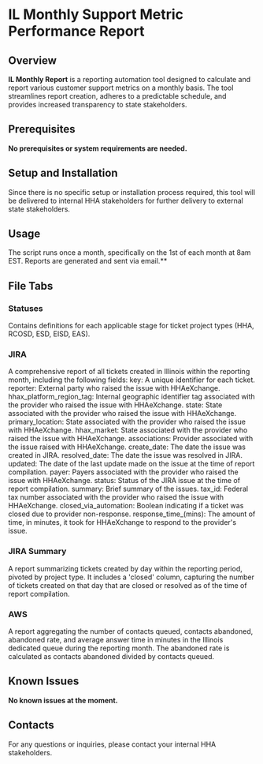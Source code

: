 # IL Monthly Support Metric Performance Report

## Overview

**IL Monthly Report** is a reporting automation tool designed to calculate and report various customer support metrics on a monthly basis. The tool streamlines report creation, adheres to a predictable schedule, and provides increased transparency to state stakeholders.

## Prerequisites

**No prerequisites or system requirements are needed.**

## Setup and Installation

Since there is no specific setup or installation process required, this tool will be delivered to internal HHA stakeholders for further delivery to external state stakeholders.

## Usage

The script runs once a month, specifically on the 1st of each month at 8am EST. Reports are generated and sent via email.**

## File Tabs
### Statuses

Contains definitions for each applicable stage for ticket project types (HHA, RCOSD, ESD, EISD, EAS).

### JIRA
A comprehensive report of all tickets created in Illinois within the reporting month, including the following fields:
  key: A unique identifier for each ticket.
  reporter: External party who raised the issue with HHAeXchange.
  hhax_platform_region_tag: Internal geographic identifier tag associated with the provider who raised the issue with HHAeXchange.
  state: State associated with the provider who raised the issue with HHAeXchange.
  primary_location: State associated with the provider who raised the issue with HHAeXchange.
  hhax_market: State associated with the provider who raised the issue with HHAeXchange.
  associations: Provider associated with the issue raised with HHAeXchange.
  create_date: The date the issue was created in JIRA.
  resolved_date: The date the issue was resolved in JIRA.
  updated: The date of the last update made on the issue at the time of report compilation.
  payer: Payers associated with the provider who raised the issue with HHAeXchange.
  status: Status of the JIRA issue at the time of report compilation.
  summary: Brief summary of the issues.
  tax_id: Federal tax number associated with the provider who raised the issue with HHAeXchange.
  closed_via_automation: Boolean indicating if a ticket was closed due to provider non-response.
  response_time_(mins): The amount of time, in minutes, it took for HHAeXchange to respond to the provider's issue.

### JIRA Summary
A report summarizing tickets created by day within the reporting period, pivoted by project type. It includes a 'closed' column, capturing the number of tickets created on that day that are closed or resolved as of the time of report compilation.

### AWS
A report aggregating the number of contacts queued, contacts abandoned, abandoned rate, and average answer time in minutes in the Illinois dedicated queue during the reporting month. The abandoned rate is calculated as contacts abandoned divided by contacts queued.

## Known Issues

**No known issues at the moment.**

## Contacts

For any questions or inquiries, please contact your internal HHA stakeholders.
